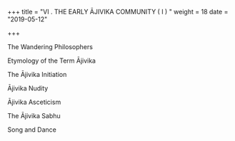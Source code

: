 +++
title = "VI . THE EARLY ĀJIVIKA COMMUNITY ( I ) "
weight = 18
date = "2019-05-12"

+++



The Wandering Philosophers

Etymology of the Term Ājivika

The Ājivika Initiation

Ājivika Nudity

Ājivika Asceticism

The Ājivika Sabhu

Song and Dance
